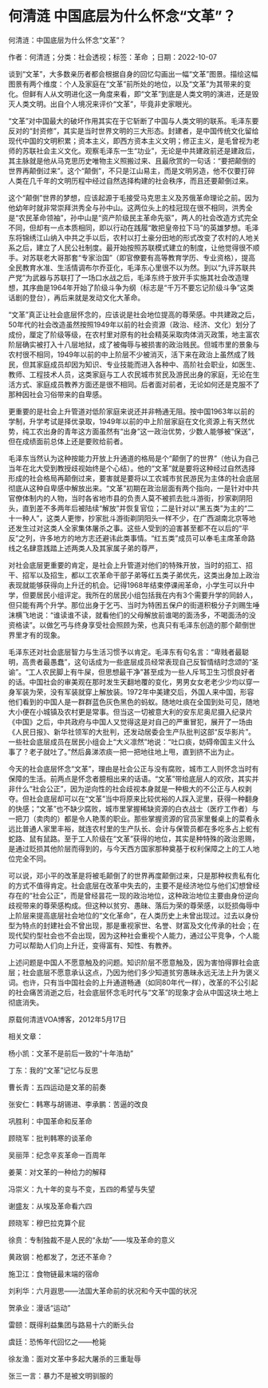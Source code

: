 # 何清涟  中国底层为什么怀念“文革”？  
  
何清涟：中国底层为什么怀念“文革”？  
作者：何清涟；分类：社会透视；标签：革命 ；日期：2022-10-07  
谈到“文革”，大多数亲历者都会根据自身的回忆勾画出一幅“文革”图景。描绘这幅图景有两个维度：个人及家庭在“文革”前所处的地位，以及“文革”为其带来的变化。但鲜有人从文明进化这一角度来看，即“文革”到底是人类文明的演进，还是毁灭人类文明。出自个人境况来评价“文革”，毕竟非史家眼光。  
“文革”对中国最大的破坏作用其实在于它斩断了中国与人类文明的联系。毛泽东要反对的“封资修”，其实是当时世界文明的三大形态。封建者，是中国传统文化留给现代中国的文明积累；资本主义，即西方资本主义文明；修正主义，是毛曾视为老师的苏联社会主义文化。观察毛泽东一生“功业”，无论是中共建政前还是建政后，其主脉就是他从马克思历史唯物主义照搬过来、且最欣赏的一句话：“要把颠倒的世界再颠倒过来”。这个“颠倒”，不只是江山易主，而是文明另造，他不仅要打碎人类在几千年的文明历程中经过自然选择构建的社会秩序，而且还要颠倒过来。  
这个“颠倒”世界的梦想，应该起源于毛接受马克思主义及苏俄革命理论之前。因为他幼年时就非常崇拜洪秀全与孙中山。这两位头上的桂冠现在很不相同，洪秀全是“农民革命领袖”，孙中山是“资产阶级民主革命先驱”，两人的社会改造方式完全不同，但却有一点本质相同，即以行动在践履“敢把皇帝拉下马”的英雄梦想。毛泽东将锦绣江山纳入中共之手以后，农村以打土豪分田地的形式改变了农村的人地关系之后，建立了人民公社制度。最开始按照苏联模式建立的制度，让他觉得很不顺手。对苏联老大哥那套“专家治国”（即官僚要有高等教育学历、专业资格），提高全民教育水准、生活情调布尔乔亚化，毛泽东心里很不以为然。到以“九评苏联共产党”为武器与苏联打了一场口水战之后，毛泽东终于放开手实施其社会改造理想，其序曲是1964年开始了阶级斗争为纲（标志是“千万不要忘记阶级斗争”这类话剧的登台），再后来就是发动文化大革命。  
“文革”真正让社会底层怀念的，应该说是社会地位提高的尊荣感。中共建政之后，50年代的社会改造虽然按照1949年以前的社会资源（政治、经济、文化）划分了成份，厘定了阶级等级，在农村里对原有的社会精英采取肉体消灭政策，地主富农阶层确实被打入十八层地狱，成了被侮辱与被损害的政治贱民。但城市里的景象与农村很不相同，1949年以前的中上阶层不少被消灭，活下来在政治上虽然成了贱民，但其家庭成员却因为知识、专业技能而进入各种中、高阶社会职业，如医生、教师、工程技术人员，这类家庭与工人农民城市贫民及游民出身的家庭，无论在生活方式、家庭成员教养方面还是很不相同。后者面对前者，无论如何还是克服不了那种因社会习俗带来的自卑感。  
更重要的是社会上升管道对低阶家庭来说还并非畅通无阻。按中国1963年以前的学制，升学考试是择优录取，1949年以前的中上阶层家庭在文化资源上有天然优势，纯工农出身的青年这方面虽然有“出身”这一政治优势，少数人能够被“保送”，但在成绩面前总体上还是要败给前者。  
毛泽东当然认为这种按能力开放上升通道的格局是个“颠倒了的世界”（他认为自己当年在北大受到教授歧视始终是个心结）。他的“文革”就是要将这种经过自然选择形成的社会格局再颠倒过来，要害就是要将以工农城市贫民游民为主体的社会底层彻底从这种自卑感中解放出来。“文革”初期在政治层面有两个指向，一是针对中共官僚体制内的人物，当时各省地市县的负责人莫不被抓去批斗游街，抄家剃阴阳头，直到差不多两年后被陆续“解放”并恢复官位；二是针对以“黑五类”为主的“二十一种人”，这类人更惨，抄家批斗游街剃阴阳头一样不少，在广西湖南北京等地还发生过对这类人全家集体屠杀之事。这些人受到的迫害甚至都不在以后的“平反”之列，许多地方的地方志还避讳此类事情。“红五类”成员可以奉毛主席革命路线之名肆意践踏上述两类人及其家属子弟的尊严，  
对社会底层更重要的肯定，是社会上升管道对他们的特殊开放，当时的招工、招干、招军以及招生，都以工农革命干部子弟等红五类子弟优先，这类出身加上政治表现就能够获得向上升迁的机会。记得1968年结束停课闹革命，小学生可以升中学，但要居民小组评定。我所在的居民小组包括我在内有3个需要升学的同龄人，但只能有两个升学。那位出身于乞丐、当时为特困五保户的街道积极分子刘赐生唾沫横飞地说：“谁读谁不读，就看他们的父母解放前谁喝的面汤多，不喝面汤的没资格读”。以做乞丐与终身享受社会照顾为荣，也真只有毛泽东创造的那个颠倒世界里才有的现象。  
毛泽东还对社会底层智力与生活习惯予以肯定。毛泽东有句名言：“卑贱者最聪明，高贵者最愚蠢”，这句话成为一些底层成员经常表现自己反智情结时念颂的“圣谕”。“工人农民脚上有牛屎，但思想最干净”甚至成为一些人斥骂卫生习惯良好者的话。中国社会的审美观在那时发生天翻地覆的变化，男男女女老老少少均以穿一身军装为荣，没有军装就穿上解放装。1972年中美建交后，外国人来中国，形容他们看到的中国人是一群群蓝色灰色黑色的蚂蚁。随地吐痰在全国到处可见，随地大小便在小城镇及农村更是常事。但当这一切被意大利的安东尼奥尼摄入纪录片《中国》之后，中共政府与中国人又觉得这是对自己的严重冒犯，展开了一场由《人民日报》、新华社领军的大批判，还发动居委会生产队批判这部“反华影片”。一些社会底层成员在居民小组会上“大义凛然”地说：“吐口痰，妨碍帝国主义什么事了？老子就吐了。”然后鼻涕浓痰一把一把地往地上甩，直到挤不出为止。  
今天的社会底层怀念“文革”，理由是社会公正与没有腐败，城市工人则怀念当时有保障的生活。前两点是怀念者臆相出来的话语。“文革”带给底层人的欢欣，其实并非什么“社会公正”，因为逆向性的社会歧视本身就是一种极大的不公正与人权剥夺。但社会底层却可以在“文革”当中将原来比较优裕的人踩入泥里，获得一种翻身的快感；“文革”也不缺少腐败，城市里掌握稀缺资源的白衣战士（医疗工作者）与一把刀（卖肉的）都是令人艳羡的职业。那些掌握资源的官员家里餐桌上的菜肴永远比普通人家里丰裕，就连农村里的生产队长、会计与保管员都在多吃多占上蛇有蛇路、鼠有鼠路。至于工人阶级在“文革”获得的地位，其实是种特殊的政治恩赐，是通过贬损其他阶层而得到的，与今天西方国家那种奠基于权利保障之上的工人地位完全不同。  
可以说，邓小平的改革是将被毛颠倒了的世界再度颠倒过来，只是那种权贵私有化的方式不值得肯定。社会底层在改革中失去的，主要不是经济地位与他们幻想曾经存在的“社会公正”，而是曾经昙花一现的政治地位，这种政治地位主要由身份逆向歧视带来的尊荣感构成。但这种以贫穷、愚昧、落后为荣的尊荣感，以贬损侮辱中上阶层来提高底层社会地位的“文化革命”，在人类历史上未曾出现过。过去以身份型为特点的封建社会不曾出现，那是重视家世、名誉、财富及文化传承的社会；在现代契约型社会也不会出现，因为这种社会重视个人能力，通过公平竞争，个人能力可以帮助人们向上升迁，变得富有、知性、有教养。  
上述问题是中国人不愿意触及的问题。知识阶层不愿意触及，因为害怕得罪社会底层；社会底层不愿意承认这点，乃因为他们多少知道贫穷愚昧永远无法上升为褒义词。也许，只有当中国社会的上升通道畅通（如同80年代一样），改革的不公引起的社会痛苦消逝之后，社会底层怀念毛时代与“文革”的现象才会从中国这块土地上彻底消失。  
原载何清涟VOA博客，2012年5月17日  
  
相关文章：  
杨小凯：文革不是前后一致的“十年浩劫”  
丁东：我的“文革”记忆与反思  
曹长青：五四运动是文革的前奏  
张安仁：韩寒与胡锡进、李承鹏：苦逼的改良  
巩胜利：中国革命和反革命  
顾晓军：批判韩寒的谈革命  
吴丽萍：纪念辛亥革命一百周年  
姜莱：对文革的一种给力的解释  
冯崇义：九十年的变与不变，五四的希望与失望  
谢盛友：从埃及革命看六四  
顾晓军：穆巴拉克算个屁  
徐贲：专制独裁不是人民的“永劫”——埃及革命的意义  
黄政钢：枪都发了，怎还不革命？  
施卫江：食物链最末端的宿命  
刘利华：六月遐思——法国大革命前的状况和今天中国的状况  
贺承业：漫话“运动”  
雷颐：既得利益集团与路易十六的断头台  
虞廷：恐怖年代回忆之——枪毙  
徐友渔：面对文革中多起大屠杀的三重耻辱  
张三一言：暴力不是被文明驯服的
